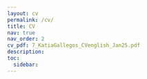 ```yaml
---
layout: cv
permalink: /cv/
title: CV
nav: true
nav_order: 2
cv_pdf: 7_KatiaGallegos_CVenglish_Jan25.pdf
description: 
toc:
  sidebar: 
---
```

